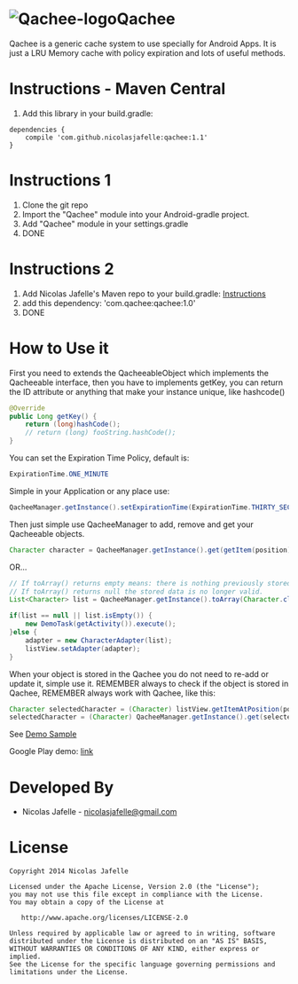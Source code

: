![Qachee-logo](https://raw.githubusercontent.com/nicolasjafelle/Qachee/master/QacheeProject/QacheeSample/src/main/res/drawable-hdpi/ic_launcher.png)Qachee
======
Qachee is a generic cache system to use specially for Android Apps. It is just a LRU Memory cache with policy expiration and lots of useful methods.<br>

Instructions - Maven Central
============

1. Add this library in your build.gradle:
``` 
dependencies {
    compile 'com.github.nicolasjafelle:qachee:1.1'
}
```

Instructions 1
============

1. Clone the git repo
2. Import the "Qachee" module into your Android-gradle project.
3. Add "Qachee" module in your settings.gradle
4. DONE

Instructions 2 
============

1. Add Nicolas Jafelle's Maven repo to your build.gradle: <a href="https://github.com/nicolasjafelle/maven-repo">Instructions</a>
2. add this dependency: 'com.qachee:qachee:1.0'
3. DONE


How to Use it
================

First you need to extends the QacheeableObject which implements the Qacheeable interface, then you have to implements getKey, you can return the ID attribute or anything that make your instance unique, like hashcode()<br>
``` java
@Override
public Long getKey() {
	return (long)hashCode();
	// return (long) fooString.hashCode();
}
```
You can set the Expiration Time Policy, default is: 
``` java 
ExpirationTime.ONE_MINUTE 
```

Simple in your Application or any place use:
``` java
QacheeManager.getInstance().setExpirationTime(ExpirationTime.THIRTY_SECONDS);
```

Then just simple use QacheeManager to add, remove and get your Qacheeable objects.<br>
``` java
Character character = QacheeManager.getInstance().get(getItem(position), Character.class, true);
```
OR...
``` java
// If toArray() returns empty means: there is nothing previously stored.
// If toArray() returns null the stored data is no longer valid.
List<Character> list = QacheeManager.getInstance().toArray(Character.class, true);

if(list == null || list.isEmpty()) {
	new DemoTask(getActivity()).execute();
}else {
	adapter = new CharacterAdapter(list);
	listView.setAdapter(adapter);
}
```

When your object is stored in the Qachee you do not need to re-add or update it, simple use it. REMEMBER always to check if the object is stored in Qachee, REMEMBER always work with Qachee, like this:<br>
``` java
Character selectedCharacter = (Character) listView.getItemAtPosition(pos);
selectedCharacter = (Character) QacheeManager.getInstance().get(selectedCharacter, true);
```

See <a href="https://github.com/nicolasjafelle/Qachee/tree/master/QacheeProject/QacheeSample">Demo Sample</a>

Google Play demo: <a href="https://play.google.com/store/apps/details?id=com.qachee.sample">link</a>


Developed By
================

* Nicolas Jafelle - <nicolasjafelle@gmail.com>


License
================

    Copyright 2014 Nicolas Jafelle

    Licensed under the Apache License, Version 2.0 (the "License");
    you may not use this file except in compliance with the License.
    You may obtain a copy of the License at

       http://www.apache.org/licenses/LICENSE-2.0

    Unless required by applicable law or agreed to in writing, software
    distributed under the License is distributed on an "AS IS" BASIS,
    WITHOUT WARRANTIES OR CONDITIONS OF ANY KIND, either express or implied.
    See the License for the specific language governing permissions and
    limitations under the License.
